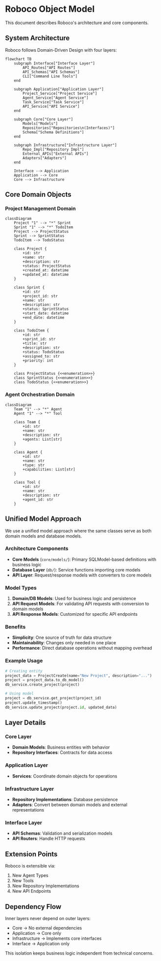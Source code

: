 # Roboco Object Model

This document describes Roboco's architecture and core components.

## System Architecture

Roboco follows Domain-Driven Design with four layers:

```mermaid
flowchart TB
    subgraph Interface["Interface Layer"]
        API_Routes["API Routes"]
        API_Schemas["API Schemas"]
        CLI["Command Line Tools"]
    end

    subgraph Application["Application Layer"]
        Project_Service["Project Service"]
        Agent_Service["Agent Service"]
        Task_Service["Task Service"]
        API_Service["API Service"]
    end

    subgraph Core["Core Layer"]
        Models["Models"]
        Repositories["Repositories\n(Interfaces)"]
        Schema["Schema Definitions"]
    end

    subgraph Infrastructure["Infrastructure Layer"]
        Repo_Impl["Repository Impl"]
        External_APIs["External APIs"]
        Adapters["Adapters"]
    end

    Interface --> Application
    Application --> Core
    Core --> Infrastructure
```

## Core Domain Objects

### Project Management Domain

```mermaid
classDiagram
    Project "1" --> "*" Sprint
    Sprint "1" --> "*" TodoItem
    Project --> ProjectStatus
    Sprint --> SprintStatus
    TodoItem --> TodoStatus

    class Project {
        +id: str
        +name: str
        +description: str
        +status: ProjectStatus
        +created_at: datetime
        +updated_at: datetime
    }

    class Sprint {
        +id: str
        +project_id: str
        +name: str
        +description: str
        +status: SprintStatus
        +start_date: datetime
        +end_date: datetime
    }

    class TodoItem {
        +id: str
        +sprint_id: str
        +title: str
        +description: str
        +status: TodoStatus
        +assigned_to: str
        +priority: int
    }

    class ProjectStatus {<<enumeration>>}
    class SprintStatus {<<enumeration>>}
    class TodoStatus {<<enumeration>>}
```

### Agent Orchestration Domain

```mermaid
classDiagram
    Team "1" --> "*" Agent
    Agent "1" --> "*" Tool

    class Team {
        +id: str
        +name: str
        +description: str
        +agents: List[str]
    }

    class Agent {
        +id: str
        +name: str
        +type: str
        +capabilities: List[str]
    }

    class Tool {
        +id: str
        +name: str
        +description: str
        +agent_id: str
    }
```

## Unified Model Approach

We use a unified model approach where the same classes serve as both domain models and database models.

### Architecture Components

- **Core Models** (`core/models/`): Primary SQLModel-based definitions with business logic
- **Database Layer** (`db/`): Service functions importing core models
- **API Layer**: Request/response models with converters to core models

### Model Types

1. **Domain/DB Models**: Used for business logic and persistence
2. **API Request Models**: For validating API requests with conversion to domain models
3. **API Response Models**: Customized for specific API endpoints

### Benefits

- **Simplicity**: One source of truth for data structure
- **Maintainability**: Changes only needed in one place
- **Performance**: Direct database operations without mapping overhead

### Example Usage

```python
# Creating entity
project_data = ProjectCreate(name="New Project", description="...")
project = project_data.to_db_model()
db_service.create_project(project)

# Using model
project = db_service.get_project(project_id)
project.update_timestamp()
db_service.update_project(project.id, updated_data)
```

## Layer Details

### Core Layer

- **Domain Models**: Business entities with behavior
- **Repository Interfaces**: Contracts for data access

### Application Layer

- **Services**: Coordinate domain objects for operations

### Infrastructure Layer

- **Repository Implementations**: Database persistence
- **Adapters**: Convert between domain models and external representations

### Interface Layer

- **API Schemas**: Validation and serialization models
- **API Routers**: Handle HTTP requests

## Extension Points

Roboco is extensible via:

1. New Agent Types
2. New Tools
3. New Repository Implementations
4. New API Endpoints

## Dependency Flow

Inner layers never depend on outer layers:

- Core → No external dependencies
- Application → Core only
- Infrastructure → Implements core interfaces
- Interface → Application only

This isolation keeps business logic independent from technical concerns.
